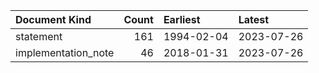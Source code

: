 | Document Kind       |   Count | Earliest   | Latest     |
|:--------------------|--------:|:-----------|:-----------|
| statement           |     161 | 1994-02-04 | 2023-07-26 |
| implementation_note |      46 | 2018-01-31 | 2023-07-26 |